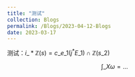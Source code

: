 ```yaml
---
title: "测试"
collection: Blogs
permalink: /Blogs/2023-04-12-Blogs
date: 2023-03-17
---
```

测试：$i\_* \mathbb{Z}(s)=c\_{e\_1}(j^* E\_1)\cap\mathbb{Z}(s\_2)$

$$
\int\_X\omega=...
$$
